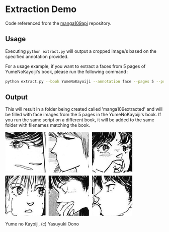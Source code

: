 # Extraction Demo

Code referenced from the [manga109api](https://github.com/manga109/manga109api) repository.

## Usage
Executing `python extract.py` will output a cropped image/s based on the specified annotation provided.

For a usage example, if you want to extract a faces from 5 pages of YumeNoKayoiji's book, please run the following command : 

```bash
python extract.py --book YumeNoKayoiji --annotation face --pages 5 --preprocess --size 256
```

## Output
This will result in a folder being created called 'manga109extracted' and will be filled with face images from the 5 pages in the YumeNoKayoiji's book.
If you run the same script on a different book, it will be added to the same folder with filenames matching the book.

![](./out.png)

Yume no Kayoiji, (c) Yasuyuki Oono
